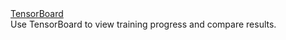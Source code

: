 <div class="row mt-1">
  <div class="col-sm-4">
    <a class="btn btn-default" href="/docs/start/tensorboard/"
       >TensorBoard <i class="fa next"></i></a>
  </div>
  <div class="col-sm-8">
    Use TensorBoard to view training progress and compare results.
  </div>
</div>
